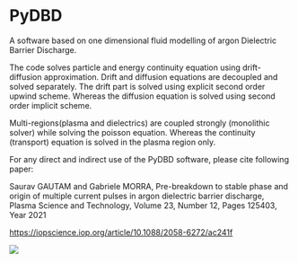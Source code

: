 # PyDBD
A software based on one dimensional fluid modelling of argon Dielectric Barrier Discharge.


The code solves particle and energy continuity equation using drift-diffusion approximation.
Drift and diffusion equations are decoupled and solved separately.
The drift part is solved using explicit second order upwind scheme.
Whereas the diffusion equation is solved using second order implicit scheme. 

Multi-regions(plasma and dielectrics) are coupled strongly (monolithic solver) while solving the poisson equation.
Whereas the continuity (transport) equation is solved in the plasma region only. 


For any direct and indirect use of the PyDBD software, please cite following paper:

Saurav GAUTAM and Gabriele MORRA, Pre-breakdown to stable phase and origin of multiple current pulses in argon dielectric barrier discharge, Plasma Science and Technology, Volume 23, Number 12, Pages 125403, Year 2021

https://iopscience.iop.org/article/10.1088/2058-6272/ac241f

<a href="https://mybinder.org/v2/gh/gabersyd/PyDBD/master">
<img src=https://mybinder.org/badge_logo.svg target: https://mybinder.org/v2/gh/gabersyd/PyDBD/master
</a>

